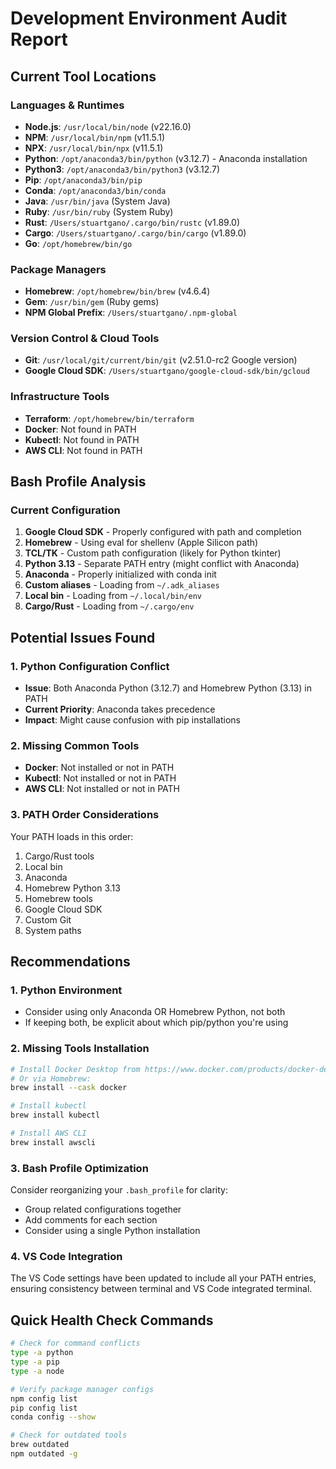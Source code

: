 # Development Environment Audit Report

## Current Tool Locations

### Languages & Runtimes
- **Node.js**: `/usr/local/bin/node` (v22.16.0)
- **NPM**: `/usr/local/bin/npm` (v11.5.1) 
- **NPX**: `/usr/local/bin/npx` (v11.5.1)
- **Python**: `/opt/anaconda3/bin/python` (v3.12.7) - Anaconda installation
- **Python3**: `/opt/anaconda3/bin/python3` (v3.12.7)
- **Pip**: `/opt/anaconda3/bin/pip`
- **Conda**: `/opt/anaconda3/bin/conda`
- **Java**: `/usr/bin/java` (System Java)
- **Ruby**: `/usr/bin/ruby` (System Ruby)
- **Rust**: `/Users/stuartgano/.cargo/bin/rustc` (v1.89.0)
- **Cargo**: `/Users/stuartgano/.cargo/bin/cargo` (v1.89.0)
- **Go**: `/opt/homebrew/bin/go`

### Package Managers
- **Homebrew**: `/opt/homebrew/bin/brew` (v4.6.4)
- **Gem**: `/usr/bin/gem` (Ruby gems)
- **NPM Global Prefix**: `/Users/stuartgano/.npm-global`

### Version Control & Cloud Tools
- **Git**: `/usr/local/git/current/bin/git` (v2.51.0-rc2 Google version)
- **Google Cloud SDK**: `/Users/stuartgano/google-cloud-sdk/bin/gcloud`

### Infrastructure Tools
- **Terraform**: `/opt/homebrew/bin/terraform`
- **Docker**: Not found in PATH
- **Kubectl**: Not found in PATH
- **AWS CLI**: Not found in PATH

## Bash Profile Analysis

### Current Configuration
1. **Google Cloud SDK** - Properly configured with path and completion
2. **Homebrew** - Using eval for shellenv (Apple Silicon path)
3. **TCL/TK** - Custom path configuration (likely for Python tkinter)
4. **Python 3.13** - Separate PATH entry (might conflict with Anaconda)
5. **Anaconda** - Properly initialized with conda init
6. **Custom aliases** - Loading from `~/.adk_aliases`
7. **Local bin** - Loading from `~/.local/bin/env`
8. **Cargo/Rust** - Loading from `~/.cargo/env`

## Potential Issues Found

### 1. Python Configuration Conflict
- **Issue**: Both Anaconda Python (3.12.7) and Homebrew Python (3.13) in PATH
- **Current Priority**: Anaconda takes precedence
- **Impact**: Might cause confusion with pip installations

### 2. Missing Common Tools
- **Docker**: Not installed or not in PATH
- **Kubectl**: Not installed or not in PATH  
- **AWS CLI**: Not installed or not in PATH

### 3. PATH Order Considerations
Your PATH loads in this order:
1. Cargo/Rust tools
2. Local bin
3. Anaconda
4. Homebrew Python 3.13
5. Homebrew tools
6. Google Cloud SDK
7. Custom Git
8. System paths

## Recommendations

### 1. Python Environment
- Consider using only Anaconda OR Homebrew Python, not both
- If keeping both, be explicit about which pip/python you're using

### 2. Missing Tools Installation
```bash
# Install Docker Desktop from https://www.docker.com/products/docker-desktop/
# Or via Homebrew:
brew install --cask docker

# Install kubectl
brew install kubectl

# Install AWS CLI
brew install awscli
```

### 3. Bash Profile Optimization
Consider reorganizing your `.bash_profile` for clarity:
- Group related configurations together
- Add comments for each section
- Consider using a single Python installation

### 4. VS Code Integration
The VS Code settings have been updated to include all your PATH entries,
ensuring consistency between terminal and VS Code integrated terminal.

## Quick Health Check Commands

```bash
# Check for command conflicts
type -a python
type -a pip
type -a node

# Verify package manager configs
npm config list
pip config list
conda config --show

# Check for outdated tools
brew outdated
npm outdated -g
```